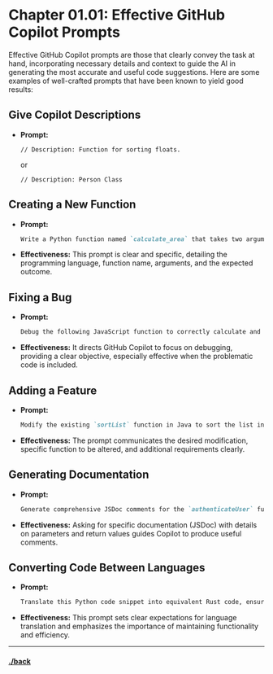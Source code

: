 
# Chapter 01.01: Effective GitHub Copilot Prompts

Effective GitHub Copilot prompts are those that clearly convey the task at hand, incorporating necessary details and context to guide the AI in generating the most accurate and useful code suggestions. Here are some examples of well-crafted prompts that have been known to yield good results:

## Give Copilot Descriptions
- **Prompt:** 
  ```t
  // Description: Function for sorting floats.
  ```
  or
  ```t
  // Description: Person Class
  ```

## Creating a New Function
- **Prompt:** 
  ```markdown
  Write a Python function named `calculate_area` that takes two arguments, `length` and `width`, and returns the area of a rectangle.
  ```
- **Effectiveness:** This prompt is clear and specific, detailing the programming language, function name, arguments, and the expected outcome.

## Fixing a Bug
- **Prompt:** 
  ```markdown
  Debug the following JavaScript function to correctly calculate and return the factorial of a number.
  ```
- **Effectiveness:** It directs GitHub Copilot to focus on debugging, providing a clear objective, especially effective when the problematic code is included.

## Adding a Feature
- **Prompt:** 
  ```markdown
  Modify the existing `sortList` function in Java to sort the list in descending order and include error handling for null input values.
  ```
- **Effectiveness:** The prompt communicates the desired modification, specific function to be altered, and additional requirements clearly.

## Generating Documentation
- **Prompt:** 
  ```markdown
  Generate comprehensive JSDoc comments for the `authenticateUser` function in this JavaScript file, including parameters and return values.
  ```
- **Effectiveness:** Asking for specific documentation (JSDoc) with details on parameters and return values guides Copilot to produce useful comments.

## Converting Code Between Languages
- **Prompt:** 
  ```markdown
  Translate this Python code snippet into equivalent Rust code, ensuring similar functionality and efficiency.
  ```
- **Effectiveness:** This prompt sets clear expectations for language translation and emphasizes the importance of maintaining functionality and efficiency.

---

#### [./back](./README.md)
